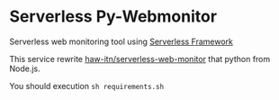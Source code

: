 # Serverless Py-Webmonitor
Serverless web monitoring tool using [Serverless Framework](https://serverless.com/)

This service rewrite [haw-itn/serverless-web-monitor](https://github.com/haw-itn/serverless-web-monitor) that python from Node.js.

You should execution `sh requirements.sh `

